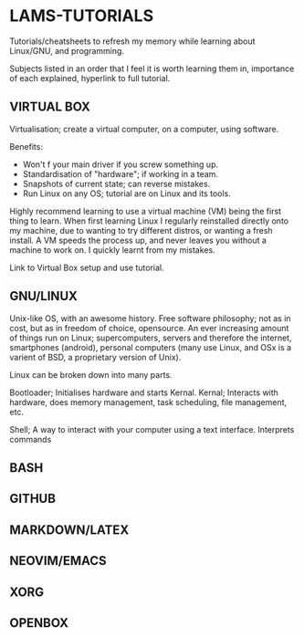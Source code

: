 # LAMS-TUTORIALS

Tutorials/cheatsheets to refresh my memory while learning about Linux/GNU, and programming. 

Subjects listed in an order that I feel it is worth learning them in, importance of each explained, hyperlink to full tutorial.

## VIRTUAL BOX
Virtualisation; create a virtual computer, on a computer, using software. 

Benefits:
- Won't f your main driver if you screw something up.
- Standardisation of "hardware"; if working in a team.
- Snapshots of current state; can reverse mistakes.
- Run Linux on any OS; tutorial are on Linux and its tools.

Highly recommend learning to use a virtual machine (VM) being the first thing to learn. When first learning Linux I regularly reinstalled directly onto my machine, due to wanting to try different distros, or wanting a fresh install. A VM speeds the process up, and never leaves you without a machine to work on. I quickly learnt from my mistakes.

Link to Virtual Box setup and use tutorial.

## GNU/LINUX

Unix-like OS, with an awesome history. Free software philosophy; not as in cost, but as in freedom of choice, opensource. An ever increasing amount of things run on Linux; supercomputers, servers and therefore the internet, smartphones (android), personal computers (many use Linux, and OSx is a varient of BSD, a proprietary version of Unix).

Linux can be broken down into many parts.

Bootloader; Initialises hardware and starts Kernal.
Kernal; Interacts with hardware, does memory management, task scheduling, file management, etc.

Shell; A way to interact with your computer using a text interface. Interprets commands



## BASH


## GITHUB


## MARKDOWN/LATEX


## NEOVIM/EMACS


## XORG


## OPENBOX







